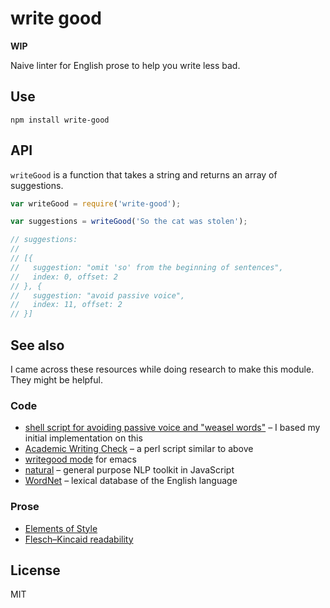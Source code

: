 # write good

**WIP**

Naive linter for English prose to help you write less bad.


## Use

```shell
npm install write-good
```


## API

`writeGood` is a function that takes a string and returns an array of suggestions.

```javascript
var writeGood = require('write-good');

var suggestions = writeGood('So the cat was stolen');

// suggestions:
//
// [{
//   suggestion: "omit 'so' from the beginning of sentences",
//   index: 0, offset: 2
// }, {
//   suggestion: "avoid passive voice",
//   index: 11, offset: 2
// }]
```


## See also

I came across these resources while doing research to make this module.
They might be helpful.

### Code

* [shell script for avoiding passive voice and "weasel words"](http://matt.might.net/articles/shell-scripts-for-passive-voice-weasel-words-duplicates/) – I based my initial implementation on this
* [Academic Writing Check](https://github.com/devd/Academic-Writing-Check) – a perl script similar to above
* [writegood mode](https://github.com/bnbeckwith/writegood-mode) for emacs
* [natural](https://github.com/NaturalNode/natural) – general purpose NLP toolkit in JavaScript
* [WordNet](http://wordnet.princeton.edu/) – lexical database of the English language

### Prose

* [Elements of Style](http://www.bartleby.com/141/)
* [Flesch–Kincaid readability](http://en.wikipedia.org/wiki/Flesch%E2%80%93Kincaid_readability_test)

## License
MIT
